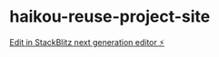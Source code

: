 # haikou-reuse-project-site

[Edit in StackBlitz next generation editor ⚡️](https://stackblitz.com/~/github.com/daisuke-inoue-ja/haikou-reuse-project-site)